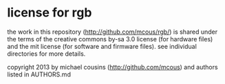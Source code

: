 license for rgb
===============
the work in this repository (http://github.com/mcous/rgb/) is shared under the terms of the creative commons by-sa 3.0 license (for hardware files) and the mit license (for software and firmware files). see individual directories for more details.

copyright 2013 by michael cousins (http://github.com/mcous) and authors listed in AUTHORS.md
